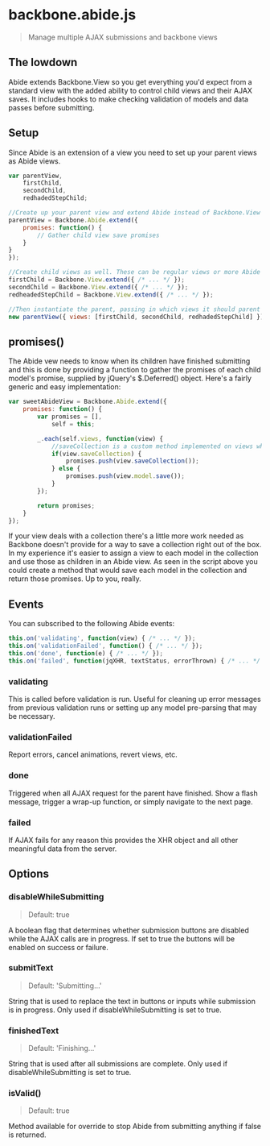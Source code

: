 backbone.abide.js
=================

> Manage multiple AJAX submissions and backbone views

The lowdown
-----------

Abide extends Backbone.View so you get everything you'd expect from a standard view with the added ability to control child views and their AJAX saves. It includes hooks to make checking validation of models and data passes before submitting.

Setup
-----

Since Abide is an extension of a view you need to set up your parent views as Abide views.

```javascript
var parentView,
	firstChild,
	secondChild,
	redhadedStepChild;

//Create up your parent view and extend Abide instead of Backbone.View
parentView = Backbone.Abide.extend({
	promises: function() {
		// Gather child view save promises
	}
}
});

//Create child views as well. These can be regular views or more Abide parents.
firstChild = Backbone.View.extend({ /* ... */ });
secondChild = Backbone.View.extend({ /* ... */ });
redheadedStepChild = Backbone.View.extend({ /* ... */ });

//Then instantiate the parent, passing in which views it should parent
new parentView({ views: [firstChild, secondChild, redhadedStepChild] });
```

promises()
----------

The Abide vew needs to know when its children have finished submitting and this is done by providing a function to gather the promises of each child model's promise, supplied by jQuery's $.Deferred() object. Here's a fairly generic and easy implementation:

```javascript
var sweetAbideView = Backbone.Abide.extend({
	promises: function() {
		var promises = [],
			self = this;

		_.each(self.views, function(view) {
			//saveCollection is a custom method implemented on views which deal with collections, as seen below
			if(view.saveCollection) {
				promises.push(view.saveCollection());
			} else {
				promises.push(view.model.save());
			}
		});

		return promises;
	}
});
```

If your view deals with a collection there's a little more work needed as Backbone doesn't provide for a way to save a collection right out of the box. In my experience it's easier to assign a view to each model in the collection and use those as children in an Abide view. As seen in the script above you could create a method that would save each model in the collection and return those promises. Up to you, really.

Events
------

You can subscribed to the following Abide events:

```javascript
this.on('validating', function(view) { /* ... */ });
this.on('validationFailed', function() { /* ... */ });
this.on('done', function(e) { /* ... */ });
this.on('failed', function(jqXHR, textStatus, errorThrown) { /* ... */ });
```

### validating

This is called before validation is run. Useful for cleaning up error messages from previous validation runs or setting up any model pre-parsing that may be necessary.

### validationFailed

Report errors, cancel animations, revert views, etc.

### done

Triggered when all AJAX request for the parent have finished. Show a flash message, trigger a wrap-up function, or simply navigate to the next page.

### failed

If AJAX fails for any reason this provides the XHR object and all other meaningful data from the server.

Options
-------

### disableWhileSubmitting

> Default: true

A boolean flag that determines whether submission buttons are disabled while the AJAX calls are in progress. If set to true the buttons will be enabled on success or failure.

### submitText

> Default: 'Submitting...'

String that is used to replace the text in buttons or inputs while submission is in progress. Only used if disableWhileSubmitting is set to true.

### finishedText

> Default: 'Finishing...'

String that is used after all submissions are complete. Only used if disableWhileSubmitting is set to true.

### isValid()

> Default: true

Method available for override to stop Abide from submitting anything if false is returned.